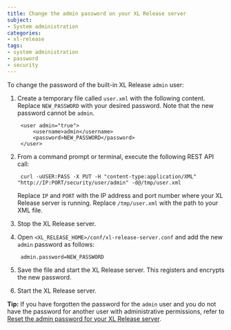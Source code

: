 ```yaml
---
title: Change the admin password on your XL Release server
subject:
- System administration
categories:
- xl-release
tags:
- system administration
- password
- security
---
```


To change the password of the built-in XL Release `admin` user:

1. Create a temporary file called `user.xml` with the following content. Replace `NEW_PASSWORD` with your desired password. Note that the new password cannot be `admin`.

        <user admin="true">
            <username>admin</username>
            <password>NEW_PASSWORD</password>
        </user>

1. From a command prompt or terminal, execute the following REST API call:

        curl -uUSER:PASS -X PUT -H "content-type:application/XML" "http://IP:PORT/security/user/admin" -d@/tmp/user.xml

    Replace `IP` and `PORT` with the IP address and port number where your XL Release server is running. Replace `/tmp/user.xml` with the path to your XML file.

1. Stop the XL Release server.
1. Open `<XL_RELEASE_HOME>/conf/xl-release-server.conf` and add the new `admin` password as follows:

        admin.password=NEW_PASSWORD

1. Save the file and start the XL Release server. This registers and encrypts the new password.
1. Start the XL Release server.

**Tip:** If you have forgotten the password for the `admin` user and you do not have the password for another user with administrative permissions, refer to [Reset the admin password for your XL Release server](/xl-release/how-to/reset-admin-password-xl-release-server.html).
